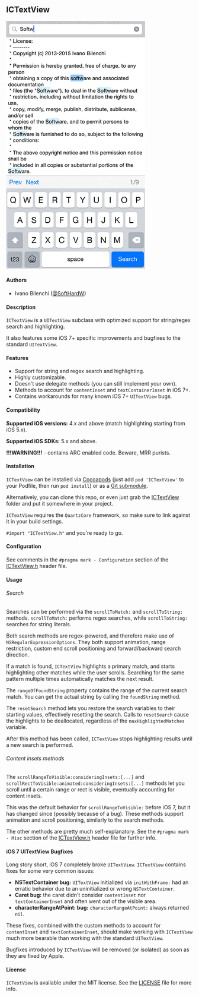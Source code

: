 ## ICTextView

![Screenshot](screenshot.png)


#### Authors

- Ivano Bilenchi ([@SoftHardW](http://www.twitter.com/SoftHardW))


#### Description

`ICTextView` is a `UITextView` subclass with optimized support for string/regex search and highlighting.

It also features some iOS 7+ specific improvements and bugfixes to the standard `UITextView`.


#### Features

- Support for string and regex search and highlighting.
- Highly customizable.
- Doesn't use delegate methods (you can still implement your own).
- Methods to account for `contentInset` and `textContainerInset` in iOS 7+.
- Contains workarounds for many known iOS 7+ `UITextView` bugs.


#### Compatibility

**Supported iOS versions:** 4.x and above (match highlighting starting from iOS 5.x).

**Supported iOS SDKs:** 5.x and above.

**!!!WARNING!!!** - contains ARC enabled code. Beware, MRR purists.


#### Installation

`ICTextView` can be installed via [Cocoapods](http://cocoapods.org) (just add `pod 'ICTextView'` to your Podfile, then run `pod install`) or as a [Git submodule](http://git-scm.com/book/en/Git-Tools-Submodules).

Alternatively, you can clone this repo, or even just grab the [ICTextView](ICTextView) folder and put it somewhere in your project.

`ICTextView` requires the `QuartzCore` framework, so make sure to link against it in your build settings.

`#import "ICTextView.h"` and you're ready to go.


#### Configuration

See comments in the `#pragma mark - Configuration` section of the [ICTextView.h](ICTextView/ICTextView.h) header file.


#### Usage

###### Search

Searches can be performed via the `scrollToMatch:` and `scrollToString:` methods. `scrollToMatch:` performs regex searches, while `scrollToString:` searches for string literals.

Both search methods are regex-powered, and therefore make use of `NSRegularExpressionOptions`. They both support animation, range restriction, custom end scroll positioning and forward/backward search direction.

If a match is found, `ICTextView` highlights a primary match, and starts highlighting other matches while the user scrolls. Searching for the same pattern multiple times automatically matches the next result.

The `rangeOfFoundString` property contains the range of the current search match. You can get the actual string by calling the `foundString` method.

The `resetSearch` method lets you restore the search variables to their starting values, effectively resetting the search. Calls to `resetSearch` cause the highlights to be deallocated, regardless of the `maxHighlightedMatches` variable.

After this method has been called, `ICTextView` stops highlighting results until a new search is performed.

###### Content insets methods

The `scrollRangeToVisible:consideringInsets:[...]` and `scrollRectToVisible:animated:consideringInsets:[...]` methods let you scroll until a certain range or rect is visible, eventually accounting for content insets.

This was the default behavior for `scrollRangeToVisible:` before iOS 7, but it has changed since (possibly because of a bug). These methods support animation and scroll positioning, similarly to the search methods.

The other methods are pretty much self-explanatory. See the `#pragma mark - Misc` section of the [ICTextView.h](ICTextView/ICTextView.h) header file for further info.


#### iOS 7 UITextView Bugfixes

Long story short, iOS 7 completely broke `UITextView`. `ICTextView` contains fixes for some very common issues:

- **NSTextContainer bug:** `UITextView` initialized via `initWithFrame:` had an erratic behavior due to an uninitialized or wrong `NSTextContainer`.
- **Caret bug:** the caret didn't consider `contentInset` nor `textContainerInset` and often went out of the visible area.
- **characterRangeAtPoint: bug:** `characterRangeAtPoint:` always returned `nil`.

These fixes, combined with the custom methods to account for `contentInset` and `textContainerInset`, should make working with `ICTextView` much more bearable
than working with the standard `UITextView`.

Bugfixes introduced by `ICTextView` will be removed (or isolated) as soon as they are fixed by Apple.


#### License

`ICTextView` is available under the MIT license. See the [LICENSE](LICENSE) file for more info.
